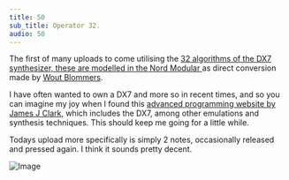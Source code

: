 ```yaml
---
title: 50
sub_title: Operator 32.
audio: 50
---
```


The first of many uploads to come utilising the <a href="http://www.cim.mcgill.ca/~clark/nordmodularbook/fmalgorithms.htm" title="32 algorithms of the DX7 synthesizer, these are modelled in the Nord Modular ">32 algorithms of the DX7 synthesizer, these are modelled in the Nord Modular </a>as direct conversion made by <a href="http://www.cim.mcgill.ca/~clark/nordmodularbook/fmtonordmodular.htm" title="Wout Blommers">Wout Blommers</a>.

I have often wanted to own a DX7 and more so in recent times, and so you can imagine my joy when I found this <a href="http://www.cim.mcgill.ca/~clark/nordmodularbook/nm_book_toc.html" title="advanced programming website by James J Clark">advanced programming website by James J Clark</a>, which includes the DX7, among other emulations and synthesis techniques. This should keep me going for a little while.

Todays upload more specifically is simply 2 notes, occasionally released and pressed again. I think it sounds pretty decent.

![Image](/assets/img/Snd-50.jpg)